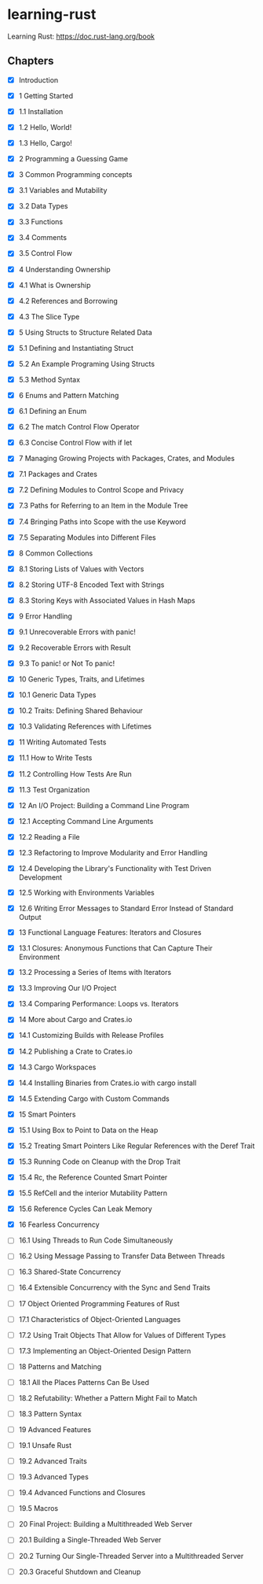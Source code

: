 # learning-rust
Learning Rust: https://doc.rust-lang.org/book

## Chapters
- [x] Introduction

- [x] 1 Getting Started
- [x] 1.1 Installation
- [x] 1.2 Hello, World!
- [x] 1.3 Hello, Cargo!

- [x] 2 Programming a Guessing Game

- [x] 3 Common Programming concepts
- [x] 3.1 Variables and Mutability
- [x] 3.2 Data Types
- [x] 3.3 Functions
- [x] 3.4 Comments
- [x] 3.5 Control Flow

- [x] 4 Understanding Ownership
- [x] 4.1 What is Ownership
- [x] 4.2 References and Borrowing
- [x] 4.3 The Slice Type

- [x] 5 Using Structs to Structure Related Data
- [x] 5.1 Defining and Instantiating Struct
- [x] 5.2 An Example Programing Using Structs
- [x] 5.3 Method Syntax

- [x] 6 Enums and Pattern Matching
- [x] 6.1 Defining an Enum
- [x] 6.2 The match Control Flow Operator
- [x] 6.3 Concise Control Flow with if let

- [x] 7 Managing Growing Projects with Packages, Crates, and Modules
- [x] 7.1 Packages and Crates
- [x] 7.2 Defining Modules to Control Scope and Privacy
- [x] 7.3 Paths for Referring to an Item in the Module Tree
- [x] 7.4 Bringing Paths into Scope with the use Keyword
- [x] 7.5 Separating Modules into Different Files

- [x] 8 Common Collections
- [x] 8.1 Storing Lists of Values with Vectors
- [x] 8.2 Storing UTF-8 Encoded Text with Strings
- [x] 8.3 Storing Keys with Associated Values in Hash Maps

- [x] 9 Error Handling
- [x] 9.1 Unrecoverable Errors with panic!
- [x] 9.2 Recoverable Errors with Result
- [x] 9.3 To panic! or Not To panic!

- [x] 10 Generic Types, Traits, and Lifetimes
- [x] 10.1 Generic Data Types
- [x] 10.2 Traits: Defining Shared Behaviour
- [x] 10.3 Validating References with Lifetimes

- [x] 11 Writing Automated Tests
- [x] 11.1 How to Write Tests
- [x] 11.2 Controlling How Tests Are Run
- [x] 11.3 Test Organization

- [x] 12 An I/O Project: Building a Command Line Program
- [x] 12.1 Accepting Command Line Arguments
- [x] 12.2 Reading a File
- [x] 12.3 Refactoring to Improve Modularity and Error Handling
- [x] 12.4 Developing the Library's Functionality with Test Driven Development
- [x] 12.5 Working with Environments Variables
- [x] 12.6 Writing Error Messages to Standard Error Instead of Standard Output

- [x] 13 Functional Language Features: Iterators and Closures
- [x] 13.1 Closures: Anonymous Functions that Can Capture Their Environment
- [x] 13.2 Processing a Series of Items with Iterators
- [x] 13.3 Improving Our I/O Project
- [x] 13.4 Comparing Performance: Loops vs. Iterators

- [x] 14 More about Cargo and Crates.io
- [x] 14.1 Customizing Builds with Release Profiles
- [x] 14.2 Publishing a Crate to Crates.io
- [x] 14.3 Cargo Workspaces
- [x] 14.4 Installing Binaries from Crates.io with cargo install
- [x] 14.5 Extending Cargo with Custom Commands

- [x] 15 Smart Pointers
- [x] 15.1 Using Box<T> to Point to Data on the Heap
- [x] 15.2 Treating Smart Pointers Like Regular References with the Deref Trait
- [x] 15.3 Running Code on Cleanup with the Drop Trait
- [x] 15.4 Rc<T>, the Reference Counted Smart Pointer
- [x] 15.5 RefCell<T> and the interior Mutability Pattern
- [x] 15.6 Reference Cycles Can Leak Memory

- [x] 16 Fearless Concurrency
- [ ] 16.1 Using Threads to Run Code Simultaneously
- [ ] 16.2 Using Message Passing to Transfer Data Between Threads
- [ ] 16.3 Shared-State Concurrency
- [ ] 16.4 Extensible Concurrency with the Sync and Send Traits

- [ ] 17 Object Oriented Programming Features of Rust
- [ ] 17.1 Characteristics of Object-Oriented Languages
- [ ] 17.2 Using Trait Objects That Allow for Values of Different Types
- [ ] 17.3 Implementing an Object-Oriented Design Pattern

- [ ] 18 Patterns and Matching
- [ ] 18.1 All the Places Patterns Can Be Used
- [ ] 18.2 Refutability: Whether a Pattern Might Fail to Match
- [ ] 18.3 Pattern Syntax

- [ ] 19 Advanced Features
- [ ] 19.1 Unsafe Rust
- [ ] 19.2 Advanced Traits
- [ ] 19.3 Advanced Types
- [ ] 19.4 Advanced Functions and Closures
- [ ] 19.5 Macros

- [ ] 20 Final Project: Building a Multithreaded Web Server
- [ ] 20.1 Building a Single-Threaded Web Server
- [ ] 20.2 Turning Our Single-Threaded Server into a Multithreaded Server
- [ ] 20.3 Graceful Shutdown and Cleanup
